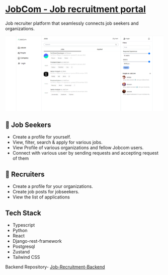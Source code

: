 # [JobCom - Job recruitment portal](https://jobcomrecruit.vercel.app/)
Job recruiter platform that seamlessly connects job seekers and organizations.

[![JobCom](./public/Screenshot.png)](https://jobcomrecruit.vercel.app/)


## 👤 Job Seekers

- Create a profile for yourself.
- View, filter, search & apply for various jobs.
- View Profile of various organizations and fellow Jobcom users.
- Connect with various user by sending requests and accepting request of them

## 💼 Recruiters

- Create a profile for your organizations.
- Create job posts for jobseekers.
- View the list of applications

## Tech Stack
- Typescript
- Python
- React
- Django-rest-framework
- Postgresql
- Zustand
- Tailwind CSS

Backend Repository- [Job-Recruitment-Backend](https://github.com/dhruvsolanki0811/Job-Recruitment-Backend)

